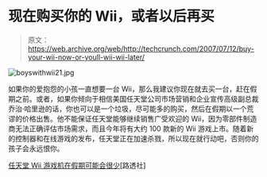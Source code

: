 # 现在购买你的 Wii，或者以后再买

> 原文：<https://web.archive.org/web/http://techcrunch.com/2007/07/12/buy-your-wii-now-or-youll-wii-wii-later/>

![boyswithwii21.jpg](img/5f24e720a6926c80b35f175e9e30a789.png)

如果你的爱抱怨的小孩一直想要一台 Wii，那么我建议你现在就去买一台，赶在假期之前。或者，如果你倾向于相信美国任天堂公司市场营销和企业宣传高级副总裁乔治·哈里逊的话，你也可以是一个垃圾，尽可能多的购买，然后在假期以一个荒谬的价格出售。他不能保证任天堂能够继续销售广受欢迎的 Wii，因为零部件制造商无法正确评估市场需求，而且今年将有大约 100 款新的 Wii 游戏上市。随着新的控制器和在线游戏的发布，任天堂正在加速杀戮，所以现在就行动吧，否则你的孩子会永远恨你。

[任天堂 Wii 游戏机在假期可能会很少](https://web.archive.org/web/20140214210056/http://www.reuters.com/article/technology-media-telco-SP/idUSN11400220070711)[路透社]
